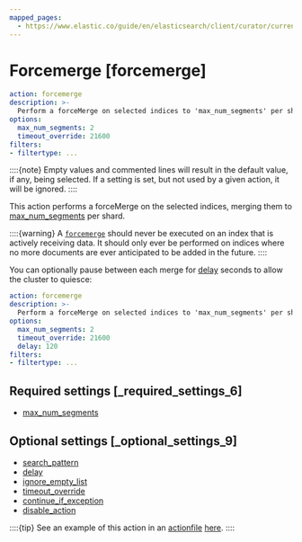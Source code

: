```yaml
---
mapped_pages:
  - https://www.elastic.co/guide/en/elasticsearch/client/curator/current/forcemerge.html
---
```


# Forcemerge [forcemerge]

```yaml
action: forcemerge
description: >-
  Perform a forceMerge on selected indices to 'max_num_segments' per shard
options:
  max_num_segments: 2
  timeout_override: 21600
filters:
- filtertype: ...
```

::::{note}
Empty values and commented lines will result in the default value, if any, being selected.  If a setting is set, but not used by a given action, it will be ignored.
::::


This action performs a forceMerge on the selected indices, merging them to [max_num_segments](/reference/option_mns.md) per shard.

::::{warning}
A [`forcemerge`](http://www.elastic.co/guide/en/elasticsearch/reference/8.15/indices-forcemerge.md#indices-forcemerge) should never be executed on an index that is actively receiving data.  It should only ever be performed on indices where no more documents are ever anticipated to be added in the future.
::::


You can optionally pause between each merge for [delay](/reference/option_delay.md) seconds to allow the cluster to quiesce:

```yaml
action: forcemerge
description: >-
  Perform a forceMerge on selected indices to 'max_num_segments' per shard
options:
  max_num_segments: 2
  timeout_override: 21600
  delay: 120
filters:
- filtertype: ...
```

## Required settings [_required_settings_6]

* [max_num_segments](/reference/option_mns.md)


## Optional settings [_optional_settings_9]

* [search_pattern](/reference/option_search_pattern.md)
* [delay](/reference/option_delay.md)
* [ignore_empty_list](/reference/option_ignore_empty.md)
* [timeout_override](/reference/option_timeout_override.md)
* [continue_if_exception](/reference/option_continue.md)
* [disable_action](/reference/option_disable.md)

::::{tip}
See an example of this action in an [actionfile](/reference/actionfile.md) [here](/reference/ex_forcemerge.md).
::::



